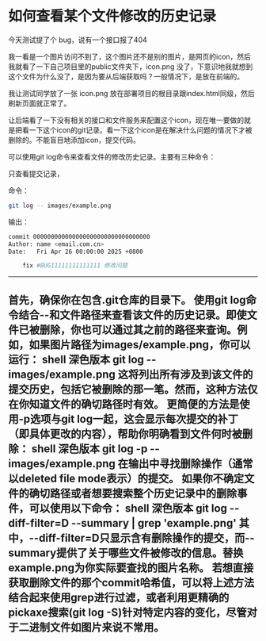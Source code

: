# 如何查看某个文件修改的历史记录

今天测试提了个 bug，说有一个接口报了404

我一看是一个图片访问不到了，这个图片还不是别的图片，是网页的icon，然后我就看了一下自己项目里的public文件夹下，icon.png 没了，下意识地我就想到这个文件为什么没了，是因为要从后端获取吗？一般情况下，是放在前端的。

我让测试同学放了一张 icon.png 放在部署项目的根目录跟index.html同级，然后刷新页面就正常了。

让后端看了一下没有相关的接口和文件服务来配置这个icon，现在唯一要做的就是把看一下这个icon的git记录。看一下这个icon是在解决什么问题的情况下才被删除的。不能盲目地添加icon，提交代码。

可以使用git log命令来查看文件的修改历史记录。主要有三种命令：

只查看提交记录，

命令：

```bash
git log -- images/example.png
```

输出：

```bash
commit 000000000000000000000000000000000
Author: name <email.com.cn>
Date:   Fri Apr 26 00:00:00 2025 +0800

    fix #BUG11111111111111 修改问题
```

------------------------

首先，确保你在包含.git仓库的目录下。
使用git log命令结合--和文件路径来查看该文件的历史记录。即使文件已被删除，你也可以通过其之前的路径来查询。例如，如果图片路径为images/example.png，你可以运行：
shell
深色版本
git log -- images/example.png
这将列出所有涉及到该文件的提交历史，包括它被删除的那一笔。然而，这种方法仅在你知道文件的确切路径时有效。
更简便的方法是使用-p选项与git log一起，这会显示每次提交的补丁（即具体更改的内容），帮助你明确看到文件何时被删除：
shell
深色版本
git log -p -- images/example.png
在输出中寻找删除操作（通常以deleted file mode表示）的提交。
如果你不确定文件的确切路径或者想要搜索整个历史记录中的删除事件，可以使用以下命令：
shell
深色版本
git log --diff-filter=D --summary | grep 'example.png'
其中，--diff-filter=D只显示含有删除操作的提交，而--summary提供了关于哪些文件被修改的信息。替换example.png为你实际要查找的图片名称。
若想直接获取删除文件的那个commit哈希值，可以将上述方法结合起来使用grep进行过滤，或者利用更精确的pickaxe搜索(git log -S)针对特定内容的变化，尽管对于二进制文件如图片来说不常用。
-------------------